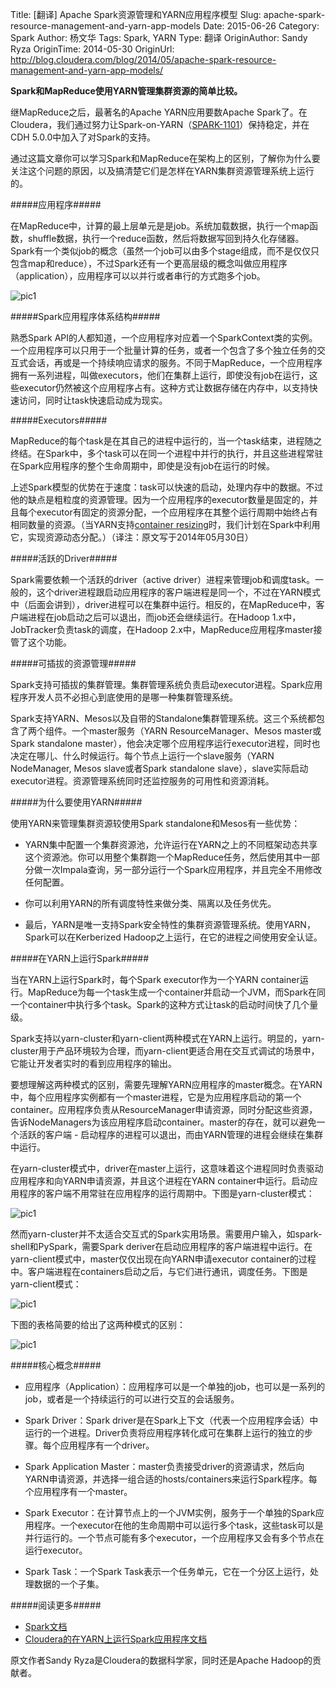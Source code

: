 Title: [翻译] Apache Spark资源管理和YARN应用程序模型
Slug: apache-spark-resource-management-and-yarn-app-models
Date: 2015-06-26
Category: Spark
Author: 杨文华
Tags: Spark, YARN
Type: 翻译
OriginAuthor: Sandy Ryza
OriginTime: 2014-05-30
OriginUrl: http://blog.cloudera.com/blog/2014/05/apache-spark-resource-management-and-yarn-app-models/


**Spark和MapReduce使用YARN管理集群资源的简单比较。**

继MapReduce之后，最著名的Apache YARN应用要数Apache Spark了。在Cloudera，我们通过努力让Spark-on-YARN（[SPARK-1101](https://issues.apache.org/jira/browse/SPARK-1101)）保持稳定，并在CDH 5.0.0中加入了对Spark的支持。

通过这篇文章你可以学习Spark和MapReduce在架构上的区别，了解你为什么要关注这个问题的原因，以及搞清楚它们是怎样在YARN集群资源管理系统上运行的。


#####应用程序#####

在MapReduce中，计算的最上层单元是是job。系统加载数据，执行一个map函数，shuffle数据，执行一个reduce函数，然后将数据写回到持久化存储器。Spark有一个类似job的概念（虽然一个job可以由多个stage组成，而不是仅仅只包含map和reduce），不过Spark还有一个更高层级的概念叫做应用程序（application），应用程序可以以并行或者串行的方式跑多个job。

![pic1](/images/apache-spark-resource-management-and-yarn-app-models-f1.png)


#####Spark应用程序体系结构#####

熟悉Spark API的人都知道，一个应用程序对应着一个SparkContext类的实例。一个应用程序可以只用于一个批量计算的任务，或者一个包含了多个独立任务的交互式会话，再或是一个持续响应请求的服务。不同于MapReduce，一个应用程序拥有一系列进程，叫做executors，他们在集群上运行，即使没有job在运行，这些executor仍然被这个应用程序占有。这种方式让数据存储在内存中，以支持快速访问，同时让task快速启动成为现实。


#####Executors#####

MapReduce的每个task是在其自己的进程中运行的，当一个task结束，进程随之终结。在Spark中，多个task可以在同一个进程中并行的执行，并且这些进程常驻在Spark应用程序的整个生命周期中，即使是没有job在运行的时候。

上述Spark模型的优势在于速度：task可以快速的启动，处理内存中的数据。不过他的缺点是粗粒度的资源管理。因为一个应用程序的executor数量是固定的，并且每个executor有固定的资源分配，一个应用程序在其整个运行周期中始终占有相同数量的资源。（当YARN支持[container resizing](https://issues.apache.org/jira/browse/YARN-1197)时，我们计划在Spark中利用它，实现资源动态分配。）（译注：原文写于2014年05月30日）


#####活跃的Driver#####

Spark需要依赖一个活跃的driver（active driver）进程来管理job和调度task。一般的，这个driver进程跟启动应用程序的客户端进程是同一个，不过在YARN模式中（后面会讲到），driver进程可以在集群中运行。相反的，在MapReduce中，客户端进程在job启动之后可以退出，而job还会继续运行。在Hadoop 1.x中，JobTracker负责task的调度，在Hadoop 2.x中，MapReduce应用程序master接管了这个功能。


#####可插拔的资源管理#####

Spark支持可插拔的集群管理。集群管理系统负责启动executor进程。Spark应用程序开发人员不必担心到底使用的是哪一种集群管理系统。

Spark支持YARN、Mesos以及自带的Standalone集群管理系统。这三个系统都包含了两个组件。一个master服务（YARN ResourceManager、Mesos master或Spark standalone master），他会决定哪个应用程序运行executor进程，同时也决定在哪儿、什么时候运行。每个节点上运行一个slave服务（YARN NodeManager, Mesos slave或者Spark standalone slave），slave实际启动executor进程。资源管理系统同时还监控服务的可用性和资源消耗。


#####为什么要使用YARN#####

使用YARN来管理集群资源较使用Spark standalone和Mesos有一些优势：

+ YARN集中配置一个集群资源池，允许运行在YARN之上的不同框架动态共享这个资源池。你可以用整个集群跑一个MapReduce任务，然后使用其中一部分做一次Impala查询，另一部分运行一个Spark应用程序，并且完全不用修改任何配置。

+ 你可以利用YARN的所有调度特性来做分类、隔离以及任务优先。

+ 最后，YARN是唯一支持Spark安全特性的集群资源管理系统。使用YARN，Spark可以在Kerberized Hadoop之上运行，在它的进程之间使用安全认证。


#####在YARN上运行Spark#####

当在YARN上运行Spark时，每个Spark executor作为一个YARN container运行。MapReduce为每一个task生成一个container并启动一个JVM，而Spark在同一个container中执行多个task。Spark的这种方式让task的启动时间快了几个量级。

Spark支持以yarn-cluster和yarn-client两种模式在YARN上运行。明显的，yarn-cluster用于产品环境较为合理，而yarn-client更适合用在交互式调试的场景中，它能让开发者实时的看到应用程序的输出。

要想理解这两种模式的区别，需要先理解YARN应用程序的master概念。在YARN中，每个应用程序实例都有一个master进程，它是为应用程序启动的第一个container。应用程序负责从ResourceManager申请资源，同时分配这些资源，告诉NodeManagers为该应用程序启动container。master的存在，就可以避免一个活跃的客户端 - 启动程序的进程可以退出，而由YARN管理的进程会继续在集群中运行。

在yarn-cluster模式中，driver在master上运行，这意味着这个进程同时负责驱动应用程序和向YARN申请资源，并且这个进程在YARN container中运行。启动应用程序的客户端不用常驻在应用程序的运行周期中。下图是yarn-cluster模式：

![pic1](/images/apache-spark-resource-management-and-yarn-app-models-f2.png)

然而yarn-cluster并不太适合交互式的Spark实用场景。需要用户输入，如spark-shell和PySpark，需要Spark deriver在启动应用程序的客户端进程中运行。在yarn-client模式中，master仅仅出现在向YARN申请executor container的过程中。客户端进程在containers启动之后，与它们进行通讯，调度任务。下图是yarn-client模式：

![pic1](/images/apache-spark-resource-management-and-yarn-app-models-f3.png)

下图的表格简要的给出了这两种模式的区别：

![pic1](/images/apache-spark-resource-management-and-yarn-app-models-f4.png)


#####核心概念#####

+ 应用程序（Application）：应用程序可以是一个单独的job，也可以是一系列的job，或者是一个持续运行的可以进行交互的会话服务。

+ Spark Driver：Spark driver是在Spark上下文（代表一个应用程序会话）中运行的一个进程。Driver负责将应用程序转化成可在集群上运行的独立的步骤。每个应用程序有一个driver。

+ Spark Application Master：master负责接受driver的资源请求，然后向YARN申请资源，并选择一组合适的hosts/containers来运行Spark程序。每个应用程序有一个master。

+ Spark Executor：在计算节点上的一个JVM实例，服务于一个单独的Spark应用程序。一个executor在他的生命周期中可以运行多个task，这些task可以是并行运行的。一个节点可能有多个executor，一个应用程序又会有多个节点在运行executor。

+ Spark Task：一个Spark Task表示一个任务单元，它在一个分区上运行，处理数据的一个子集。

#####阅读更多#####
+ [Spark文档](https://spark.apache.org/docs/latest/cluster-overview.html)
+ [Cloudera的在YARN上运行Spark应用程序文档](http://www.cloudera.com/content/cloudera-content/cloudera-docs/CDH5/latest/CDH5-Installation-Guide/cdh5ig_running_spark_apps.html)

原文作者Sandy Ryza是Cloudera的数据科学家，同时还是Apache Hadoop的贡献者。